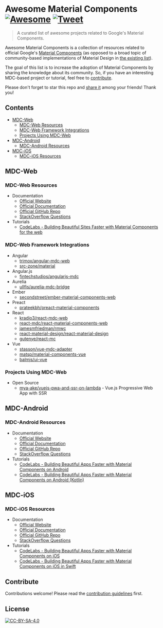 # Awesome Material Components [![Awesome](https://awesome.re/badge.svg)](https://awesome.re) [![Tweet](https://img.shields.io/twitter/url/http/shields.io.svg?style=social)](https://twitter.com/intent/tweet?text=Check%20out%20Awesome%20Material%20Components%20-%20curated%20list%20of%20projects%20based%20on%20Google%27s%20Material%20Components%20%E2%86%92&url=https://github.com/webdenim/awesome-material-components&via=webdenim&hashtags=materialdesign,frontend,webdesign,webdev,mobiledev,androiddev,iosdev)

> A curated list of awesome projects related to Google's Material Components.

Awesome Material Components is a collection of resources related to official Google's
[Material Components](https://material.io/components/)
(as opposed to a broad topic of community-based implementations of Material Design in
[the existing list](https://github.com/sachin1092/awesome-material)).

The goal of this list is to increase the adoption of Material Components by sharing
the knowledge about its community. So, if you have an interesting MDC-based project or tutorial,
feel free to [contribute](CONTRIBUTING.md).

Please don't forget to star this repo and
[share it](https://twitter.com/intent/tweet?text=Check%20out%20Awesome%20Material%20Components%20-%20curated%20list%20of%20projects%20based%20on%20Google%27s%20Material%20Components%20%E2%86%92&url=https://github.com/webdenim/awesome-material-components&via=webdenim&hashtags=materialdesign,frontend,webdesign,webdev,mobiledev,androiddev,iosdev)
among your friends! Thank you!

## Contents

- [MDC-Web](#mdc-web)
  - [MDC-Web Resources](#mdc-web-resources)
  - [MDC-Web Framework Integrations](#mdc-web-framework-integrations)
  - [Projects Using MDC-Web](#projects-using-mdc-web)
- [MDC-Android](#mdc-android)
  - [MDC-Android Resources](#mdc-android-resources)
- [MDC-iOS](#mdc-ios)
  - [MDC-iOS Resources](#mdc-ios-resources)

## MDC-Web

### MDC-Web Resources

- Documentation
  - [Official Website](https://material.io/components/web/)
  - [Official Documentation](https://material.io/components/web/docs/)
  - [Official GitHub Repo](https://github.com/material-components/material-components-web)
  - [StackOverflow Questions](https://stackoverflow.com/questions/tagged/material-components+web)
- Tutorials
  - [CodeLabs - Building Beautiful Sites Faster with Material Components for the web](https://codelabs.developers.google.com/codelabs/mdc-web/index.html)

### MDC-Web Framework Integrations

* Angular
  - [trimox/angular-mdc-web](https://github.com/trimox/angular-mdc-web)
  - [src-zone/material](https://github.com/src-zone/material)
* Angular.js
  - [fintechstudios/angularjs-mdc](https://github.com/fintechstudios/angularjs-mdc)
* Aurelia
  - [ullfis/aurelia-mdc-bridge](https://github.com/ullfis/aurelia-mdc-bridge)
* Ember
  - [secondstreet/ember-material-components-web](https://github.com/secondstreet/ember-material-components-web)
* Preact
  - [prateekbh/preact-material-components](https://github.com/prateekbh/preact-material-components)
* React
  - [kradio3/react-mdc-web](https://github.com/kradio3/react-mdc-web)
  - [react-mdc/react-material-components-web](https://github.com/react-mdc/react-material-components-web)
  - [jamesmfriedman/rmwc](https://github.com/jamesmfriedman/rmwc)
  - [react-material-design/react-material-design](https://github.com/react-material-design/react-material-design)
  - [gutenye/react-mc](https://github.com/gutenye/react-mc)
* Vue
  - [stasson/vue-mdc-adapter](https://github.com/stasson/vue-mdc-adapter)
  - [matsp/material-components-vue](https://github.com/matsp/material-components-vue)
  - [balmjs/ui-vue](https://github.com/balmjs/ui-vue)

### Projects Using MDC-Web

- Open Source
  - [mya-ake/vuejs-pwa-and-ssr-on-lambda](https://github.com/mya-ake/vuejs-pwa-and-ssr-on-lambda) - Vue.js Progressive Web App with SSR

## MDC-Android

### MDC-Android Resources

- Documentation
  - [Official Website](https://material.io/components/android/)
  - [Official Documentation](https://material.io/components/android/docs/)
  - [Official GitHub Repo](https://github.com/material-components/material-components-android/blob/master/docs/index.md)
  - [StackOverflow Questions](https://stackoverflow.com/questions/tagged/material-components+android)
- Tutorials
  - [CodeLabs - Building Beautiful Apps Faster with Material Components on Android](https://codelabs.developers.google.com/codelabs/mdc-android/index.html)
  - [CodeLabs - Building Beautiful Apps Faster with Material Components on Android (Kotlin)](https://codelabs.developers.google.com/codelabs/mdc-android-kotlin/index.html)

## MDC-iOS

### MDC-iOS Resources

- Documentation
  - [Official Website](https://material.io/components/ios/)
  - [Official Documentation](https://material.io/components/ios/docs/)
  - [Official GitHub Repo](https://github.com/material-components/material-components-ios)
  - [StackOverflow Questions](https://stackoverflow.com/questions/tagged/material-components+ios)
- Tutorials
  - [CodeLabs - Building Beautiful Apps Faster with Material Components on iOS](https://codelabs.developers.google.com/codelabs/mdc-ios/index.html)
  - [CodeLabs - Building Beautiful Apps Faster with Material Components on iOS in Swift](https://codelabs.developers.google.com/codelabs/mdc-ios-swift/index.html)

## Contribute

Contributions welcome! Please read the [contribution guidelines](CONTRIBUTING.md) first.

## License

[![CC-BY-SA-4.0](https://mirrors.creativecommons.org/presskit/buttons/80x15/svg/by-sa.svg)](https://creativecommons.org/licenses/by-sa/4.0/legalcode)
